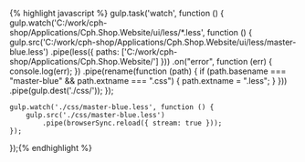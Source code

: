 ---
---

{% highlight javascript %}
gulp.task('watch', function () {
	gulp.watch('C:/work/cph-shop/Applications/Cph.Shop.Website/ui/less/*.less', function () {
		gulp.src('C:/work/cph-shop/Applications/Cph.Shop.Website/ui/less/master-blue.less')
			.pipe(less({
				paths: ['C:/work/cph-shop/Applications/Cph.Shop.Website/']
			}))
			.on("error", function (err) {
				console.log(err);
			})
			.pipe(rename(function (path) {
				if (path.basename === "master-blue" && path.extname === ".css") {
					path.extname = ".less";
				}
			}))
			.pipe(gulp.dest('./css/'));
	});

	gulp.watch('./css/master-blue.less', function () {
		gulp.src('./css/master-blue.less')
			.pipe(browserSync.reload({ stream: true }));
	});
});{% endhighlight %}
 